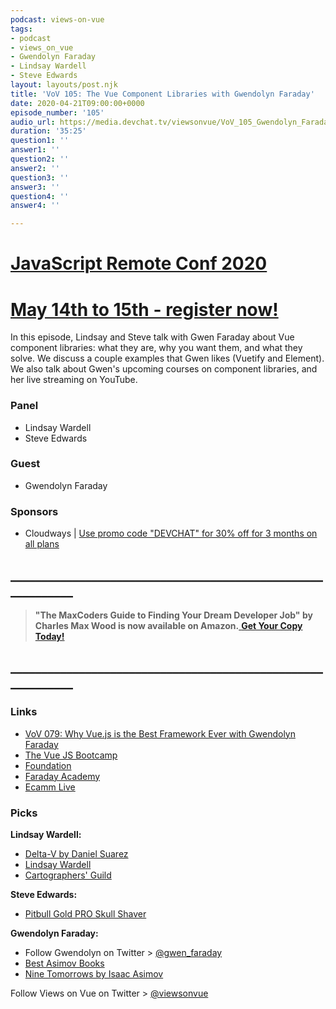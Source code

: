 ```yaml
---
podcast: views-on-vue
tags:
- podcast
- views_on_vue
- Gwendolyn Faraday
- Lindsay Wardell
- Steve Edwards
layout: layouts/post.njk
title: 'VoV 105: The Vue Component Libraries with Gwendolyn Faraday'
date: 2020-04-21T09:00:00+0000
episode_number: '105'
audio_url: https://media.devchat.tv/viewsonvue/VoV_105_Gwendolyn_Faraday.mp3
duration: '35:25'
question1: ''
answer1: ''
question2: ''
answer2: ''
question3: ''
answer3: ''
question4: ''
answer4: ''

---
```

# [JavaScript Remote Conf 2020](https://devchat.tv/conferences/javascript-remote-2020/ "JavaScript Remote Conf 2020")

# [May 14th to 15th - register now!](https://devchat.tv/conferences/javascript-remote-2020/ "JavaScript Remote Conf 2020")

In this episode, Lindsay and Steve talk with Gwen Faraday about Vue component libraries: what they are, why you want them, and what they solve. We discuss a couple examples that Gwen likes (Vuetify and Element). We also talk about Gwen's upcoming courses on component libraries, and her live streaming on YouTube.

### **Panel**

* Lindsay Wardell
* Steve Edwards

### **Guest**

* Gwendolyn Faraday

### **Sponsors**

* Cloudways | [Use promo code "DEVCHAT" for 30% off for 3 months on all plans](https://www.cloudways.com/en/?id=546951&chan=Devchat&data1=Vue-show&data2=Podcast-8)
## **____________________________________________________________**


> **"The MaxCoders Guide to Finding Your Dream Developer Job" by Charles Max Wood is now available on Amazon.**[ **Get Your Copy Today!**](https://www.amazon.com/gp/product/B081MBL5C9/ref=as_li_ss_tl?ie=UTF8&linkCode=sl1&tag=devchattv-20&linkId=9d61363241636e2546ef46abba198746&language=en_US)

## **____________________________________________________________**

### **Links**

* [VoV 079: Why Vue\.js is the Best Framework Ever with Gwendolyn Faraday](https://devchat.tv/views-on-vue/vov-079-why-vue-js-is-the-best-framework-ever-with-gwendolyn-faraday/)
* [The Vue JS Bootcamp](https://scrimba.com/g/gvue)
* [Foundation](https://get.foundation/)
* [Faraday Academy](https://www.youtube.com/channel/UCxA99Yr6P_tZF9_BgtMGAWA)
* [Ecamm Live](https://www.ecamm.com/mac/ecammlive/)


### **Picks**

**Lindsay Wardell:**

* [Delta\-V by Daniel Suarez](https://www.goodreads.com/book/show/40859000-delta-v)
* [Lindsay Wardell](https://www.lindsaykwardell.com/)
* [Cartographers' Guild](https://www.cartographersguild.com/content.php?s=1d4afba3b843a76d56f236e2117d0a9a)

**Steve Edwards:**

* [Pitbull Gold PRO Skull Shaver](https://skullshaver.com/products/pitbull-gold-pro-head-and-face-shaver-with-bonus-blade)

**Gwendolyn Faraday:**

* Follow Gwendolyn on Twitter > [@gwen_faraday](https://twitter.com/gwen_faraday?lang=en)
* [Best Asimov Books](https://www.goodreads.com/list/show/5526.Best_Asimov_Books)
* [Nine Tomorrows by Isaac Asimov](https://www.goodreads.com/book/show/724666.Nine_Tomorrows)


Follow Views on Vue on Twitter > [@viewsonvue](https://twitter.com/viewsonvue)